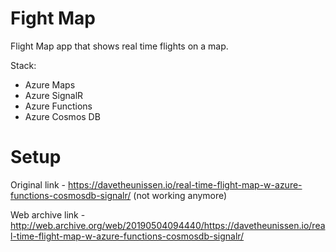 # Fight Map
Flight Map app that shows real time flights on a map.

Stack:
- Azure Maps
- Azure SignalR
- Azure Functions
- Azure Cosmos DB

# Setup
Original link - https://davetheunissen.io/real-time-flight-map-w-azure-functions-cosmosdb-signalr/ (not working anymore)

Web archive link - http://web.archive.org/web/20190504094440/https://davetheunissen.io/real-time-flight-map-w-azure-functions-cosmosdb-signalr/
